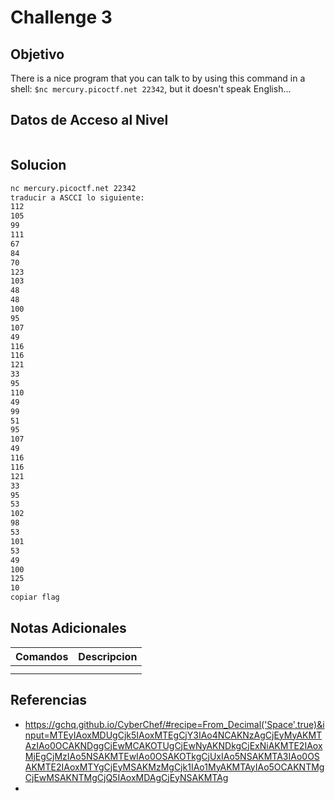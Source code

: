 # Challenge 3
## Objetivo
There is a nice program that you can talk to by using this command in a shell: `$nc mercury.picoctf.net 22342`, but it doesn't speak English...
## Datos de Acceso al Nivel
```
```
## Solucion
```Bash
nc mercury.picoctf.net 22342
traducir a ASCCI lo siguiente:
112 
105 
99 
111 
67 
84 
70 
123 
103 
48 
48 
100 
95 
107 
49 
116 
116 
121 
33 
95 
110 
49 
99 
51 
95 
107 
49 
116 
116 
121 
33 
95 
53 
102 
98 
53 
101 
53 
49 
100 
125 
10 
copiar flag

```
## Notas Adicionales
|**Comandos**|**Descripcion**|
|--------|-------------|
|||
|||
## Referencias
* https://gchq.github.io/CyberChef/#recipe=From_Decimal('Space',true)&input=MTEyIAoxMDUgCjk5IAoxMTEgCjY3IAo4NCAKNzAgCjEyMyAKMTAzIAo0OCAKNDggCjEwMCAKOTUgCjEwNyAKNDkgCjExNiAKMTE2IAoxMjEgCjMzIAo5NSAKMTEwIAo0OSAKOTkgCjUxIAo5NSAKMTA3IAo0OSAKMTE2IAoxMTYgCjEyMSAKMzMgCjk1IAo1MyAKMTAyIAo5OCAKNTMgCjEwMSAKNTMgCjQ5IAoxMDAgCjEyNSAKMTAg
* 
